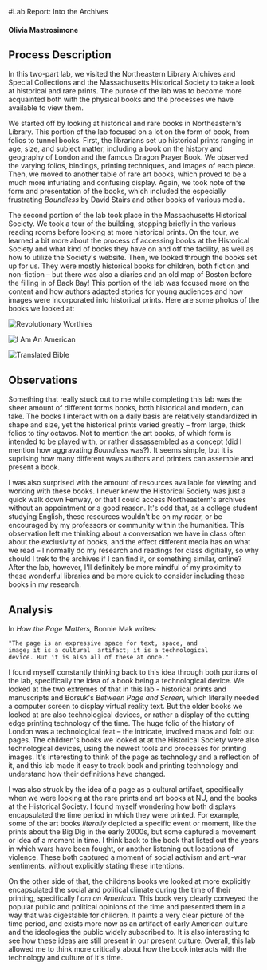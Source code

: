 #Lab Report: Into the Archives 

#### Olivia Mastrosimone 

## Process Description 

In this two-part lab, we visited the Northeastern Library Archives and Special Collections and the Massachusetts Historical Society to take a look at historical and rare prints. The purose of the lab was to become more acquainted both with the physical books and the processes we have available to view them. 

We started off by looking at historical and rare books in Northeastern's Library. This portion of the lab focused on a lot on the form of book, from folios to tunnel books. First, the librarians set up historical prints ranging in age, size, and subject matter, including a book on the history and geography of London and the famous Dragon Prayer Book. We observed the varying folios, bindings, printing techniques, and images of each piece. Then, we moved to another table of rare art books, which proved to be a much more infuriating and confusing display. Again, we took note of the form and presentation of the books, which included the especially frustrating *Boundless* by David Stairs and other books of various media. 

The second portion of the lab took place in the Massachusetts Historical Society. We took a tour of the building, stopping briefly in the various reading rooms before looking at more historical prints. On the tour, we learned a bit more about the process of accessing books at the Historical Society and what kind of books they have on and off the facility, as well as how to utilize the Society's website. Then, we looked through the books set up for us. They were mostly historical books for children, both fiction and non-fiction – but there was also a diaries and an old map of Boston before the filling in of Back Bay! This portion of the lab was focused more on the content and how authors adapted stories for young audiences and how images were incorporated into historical prints. Here are some photos of the books we looked at: 

![Revolutionary Worthies](/images/RevolutionaryWorthies.jpeg)

![I Am An American](/images/IAmAnAmerican.jpeg)

![Translated Bible](/images/Bible.jpeg)

## Observations 

Something that really stuck out to me while completing this lab was the sheer amount of different forms books, both historical and modern, can take. The books I interact with on a daily basis are relatively standardized in shape and size, yet the historical prints varied greatly – from large, thick folios to tiny octavos. Not to mention the art books, of which form is intended to be played with, or rather dissassembled as a concept (did I mention how aggravating *Boundless* was?). It seems simple, but it is suprising how many different ways authors and printers can assemble and present a book. 

I was also surprised with the amount of resources available for viewing and working with these books. I never knew the Historical Society was just a quick walk down Fenway, or that I could access Northeastern's archives without an appointment or a good reason. It's odd that, as a college student studying English, these resources wouldn't be on my radar, or be encouraged by my professors or community within the humanities. This observation left me thinking about a conversation we have in class often about the exclusivity of books, and the effect different media has on what we read – I normally do my research and readings for class digitially, so why should I trek to the archives if I can find it, or something similar, online? After the lab, however, I'll definitely be more mindful of my proximity to these wonderful libraries and be more quick to consider including these books in my research. 


## Analysis 

In *How the Page Matters,* Bonnie Mak writes: 

	"The page is an expressive space for text, space, and 
	image; it is a cultural  artifact; it is a technological
	device. But it is also all of these at once."
	
I found myself constantly thinking back to this idea through both portions of the lab, specifically the idea of a book being a technological device. We looked at the two extremes of that in this lab - historical prints and manuscripts and Borsuk's *Between Page and Screen,* which literally needed a computer screen to display virtual reality text. But the older books we looked at are also technological devices, or rather a display of the cutting edge printing technology of the time. The huge folio of the history of London was a technological feat – the intricate, involved maps and fold out pages. The children's books we looked at at the Historical Society were also technological devices, using the newest tools and processes for printing images. It's interesting to think of the page as technology and a reflection of it, and this lab made it easy to track book and printing technology and understand how their definitions have changed. 

I was also struck by the idea of a page as a cultural artifact, specifically when we were looking at the rare prints and art books at NU, and the books at the Historical Society. I found myself wondering how both displays encapsulated the time period in which they were printed. For example, some of the art books *literally* depicted a specific event or moment, like the prints about the Big Dig in the early 2000s, but some captured a movement or idea of a moment in time. I think back to the book that listed out the years in which wars have been fought, or another listening out locations of violence. These both captured a moment of social activism and anti-war sentiments, without explicitly stating these intentions. 

On the other side of that, the childrens books we looked at more explicitly encapsulated the social and political climate during the time of their printing, specifically *I am an American.* This book very clearly conveyed the popular public and political opinions of the time and presented them in a way that was digestable for children. It paints a very clear picture of the time period, and exists more now as an artifact of early American culture and the ideologies the public widely subscribed to. It is also interesting to see how these ideas are still present in our present culture. Overall, this lab allowed me to think more critically about how the book interacts with the technology and culture of it's time. 




